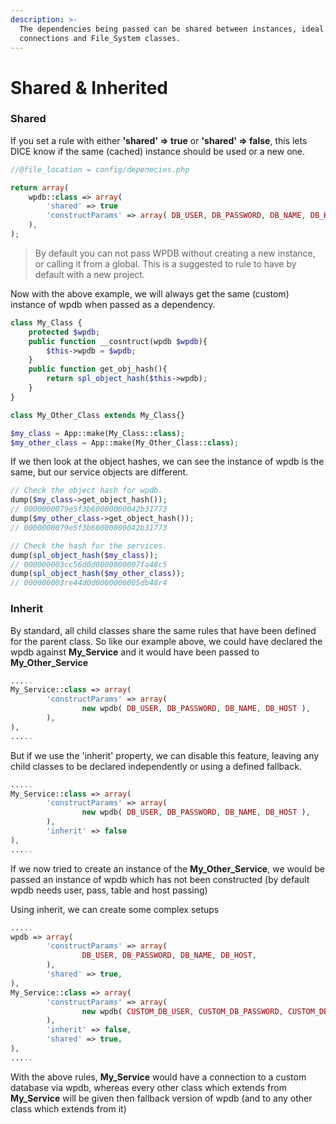 ```yaml
---
description: >-
  The dependencies being passed can be shared between instances, ideal for DB
  connections and File_System classes.
---
```


# Shared & Inherited

### Shared

If you set a rule with either **'shared' =&gt; true** or **'shared' =&gt; false**, this lets DICE know if the same \(cached\) instance should be used or a new one.

```php
//@file_location = config/depenecies.php

return array(
	wpdb::class => array(
		'shared' => true
		'constructParams' => array( DB_USER, DB_PASSWORD, DB_NAME, DB_HOST),
	),	
);
```

> By default you can not pass WPDB without creating a new instance, or calling it from a global. This is a suggested to rule to have by default with a new project.

Now with the above example, we will always get the same \(custom\) instance of wpdb when passed as a dependency.

```php
class My_Class {
    protected $wpdb;
    public function __cosntruct(wpdb $wpdb){
        $this->wpdb = $wpdb;
    }
    public function get_obj_hash(){
        return spl_object_hash($this->wpdb);
    }
}

class My_Other_Class extends My_Class{}

$my_class = App::make(My_Class::class);
$my_other_class = App::make(My_Other_Class::class);
```

If we then look at the object hashes, we can see the instance of wpdb is the same, but our service objects are different.

```php
// Check the object hash for wpdb.
dump($my_class->get_object_hash()); 
// 0000000079e5f3b60000000042b31773
dump($my_other_class->get_object_hash()); 
// 0000000079e5f3b60000000042b31773

// Check the hash for the services.
dump(spl_object_hash($my_class)); 
// 000000003cc56d0d0000000007fa48c5
dump(spl_object_hash($my_other_class)); 
// 000000003re44d0d0000000005db48r4
```

### Inherit

By standard, all child classes share the same rules that have been defined for the parent class. So like our example above, we could have declared the wpdb against **My\_Service** and it would have been passed to **My\_Other\_Service**

```php
.....
My_Service::class => array(
		'constructParams' => array(
				new wpdb( DB_USER, DB_PASSWORD, DB_NAME, DB_HOST ),
		),
),	
.....
```

But if we use the 'inherit' property, we can disable this feature, leaving any child classes to be declared independently or using a defined fallback.

```php
.....
My_Service::class => array(
		'constructParams' => array(
				new wpdb( DB_USER, DB_PASSWORD, DB_NAME, DB_HOST ),
		),
		'inherit' => false
),	
.....
```

If we now tried to create an instance of the **My\_Other\_Service**, we would be passed an instance of wpdb which has not been constructed \(by default wpdb needs user, pass, table and host passing\)

Using inherit, we can create some complex setups

```php
.....
wpdb => array(
		'constructParams' => array(
				DB_USER, DB_PASSWORD, DB_NAME, DB_HOST,
		),
		'shared' => true,
),
My_Service::class => array(
		'constructParams' => array(
				new wpdb( CUSTOM_DB_USER, CUSTOM_DB_PASSWORD, CUSTOM_DB_NAME, CUSTOM_DB_HOST ),
		),
		'inherit' => false,
		'shared' => true,
),	
.....
```

With the above rules, **My\_Service** would have a connection to a custom database via wpdb, whereas every other class which extends from **My\_Service** will be given then fallback version of wpdb \(and to any other class which extends from it\)

